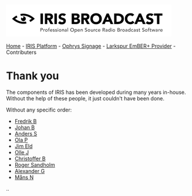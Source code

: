![IRIS Broadcast](logo-iris.png)

[Home](README.md) - [IRIS Platform](README_IRIS.md) - [Ophrys Signage](ophrys/README.md) - [Larkspur EmBER+ Provider](larkspur/README.md) - Contributers

# Thank you

The components of IRIS has been developed during many years 
in-house. Without the help of these people, it just couldn't 
have been done.

Without any specific order:

* [Fredrik B](https://github.com/fredrikbergholtz-sr)
* [Johan B](https://github.com/boqvist)
* [Anders S](https://github.com/anders-stenberg)
* [Ola P](https://github.com/Ola-Palm)
* [Jim Eld](https://github.com/djhenley)
* [Olle J](https://github.com/oej)
* [Christoffer B](https://github.com/cbjornram)
* [Roger Sandholm](https://github.com/Roog)
* [Alexander G](https://github.com/agramner)
* [Måns N]()

.. 
